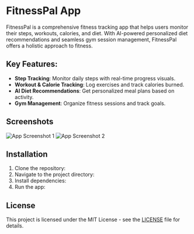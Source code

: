 # FitnessPal App

FitnessPal is a comprehensive fitness tracking app that helps users monitor their steps, workouts, calories, and diet. With AI-powered personalized diet recommendations and seamless gym session management, FitnessPal offers a holistic approach to fitness.

## Key Features:
- **Step Tracking**: Monitor daily steps with real-time progress visuals.
- **Workout & Calorie Tracking**: Log exercises and track calories burned.
- **AI Diet Recommendations**: Get personalized meal plans based on activity.
- **Gym Management**: Organize fitness sessions and track goals.

## Screenshots
![App Screenshot 1](image1.png)
![App Screenshot 2](image2.png)

## Installation
1. Clone the repository:
2. Navigate to the project directory:
3. Install dependencies:
4. Run the app:

## License
This project is licensed under the MIT License - see the [LICENSE](LICENSE) file for details.
